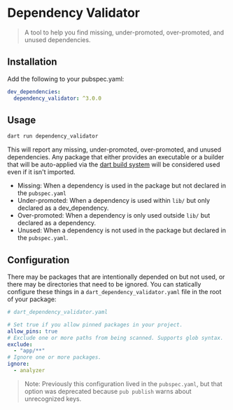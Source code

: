 # Dependency Validator

> A tool to help you find missing, under-promoted, over-promoted, and unused dependencies.

## Installation

Add the following to your pubspec.yaml:

```yaml
dev_dependencies:
  dependency_validator: ^3.0.0
```

## Usage

```bash
dart run dependency_validator
```

This will report any missing, under-promoted, over-promoted, and unused
dependencies. Any package that either provides an executable or a builder that
will be auto-applied via the [dart build system][dart-build] will be considered
used even if it isn't imported.

[dart-build]: https://github.com/dart-lang/build

- Missing: When a dependency is used in the package but not declared in the `pubspec.yaml`
- Under-promoted: When a dependency is used within `lib/` but only declared as a dev_dependency.
- Over-promoted: When a dependency is only used outside `lib/` but declared as a dependency.
- Unused: When a dependency is not used in the package but declared in the `pubspec.yaml`.

## Configuration

There may be packages that are intentionally depended on but not used, or there
may be directories that need to be ignored. You can statically configure these
things in a `dart_dependency_validator.yaml` file in the root of your package:


```yaml
# dart_dependency_validator.yaml

# Set true if you allow pinned packages in your project.
allow_pins: true
# Exclude one or more paths from being scanned. Supports glob syntax.
exclude:
  - "app/**"
# Ignore one or more packages.
ignore:
  - analyzer
```

> Note: Previously this configuration lived in the `pubspec.yaml`, but that
> option was deprecated because `pub publish` warns about unrecognized keys.
